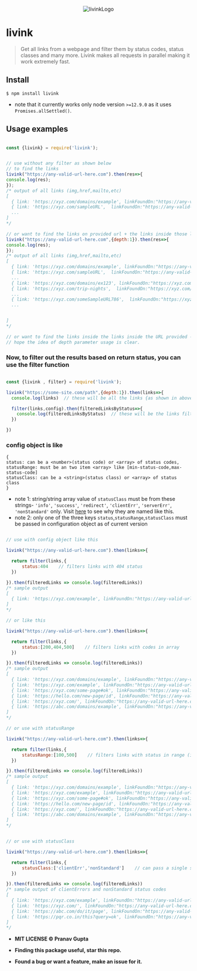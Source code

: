 
<p align="center">
<img src="https://user-images.githubusercontent.com/34238240/82594261-6e50bd80-9bc1-11ea-9176-9b9b99be48ed.png" alt="livinkLogo">
</p>

# livink

> Get all links from a webpage and  filter them by status codes, status classes and many more. Livink makes all requests in parallel making it work extremely fast.

  
## Install
```
$ npm install livink
```
- note that it currently works only node version `>=12.9.0` as it uses `Promises.allSettled()`.

## Usage examples

```js

const {livink} = require('livink');


// use without any filter as shown below
// to find the links 
livink("https://any-valid-url-here.com").then(res=>{
console.log(res);
});
/* output of all links (img,href,mailto,etc)
[
  { link: 'https://xyz.com/domains/example', linkFoundOn:"https://any-valid-url-here.com" },
  { link: 'https://xyz.com/sampleURL',  linkFoundOn:"https://any-valid-url-here.com" },
  ...
]
*/

// or want to find the links on provided url + the links inside those links - use depth (defaults to 0 )
livink("https://any-valid-url-here.com",{depth:1}).then(res=>{
console.log(res);
});
/* output of all links (img,href,mailto,etc)
[
  { link: 'https://xyz.com/domains/example', linkFoundOn:"https://any-valid-url-here.com" },
  { link: 'https://xyz.com/sampleURL',  linkFoundOn:"https://any-valid-url-here.com" },
  ...
  { link: 'https://xyz.com/domains/ex123', linkFoundOn:"https://xyz.com/domains/example" },
  { link: 'https://xyz.com/trip-nights',  linkFoundOn:"https://xyz.com/domains/example" },
  ...
  { link: 'https://xyz.com/someSampleURL786',  linkFoundOn:"https://xyz.com/sampleURL" },
  ...


]
*/

// or want to find the links inside the links inside the URL provided - {use depth:2}
// hope the idea of depth parameter usage is clear. 

```
### Now, to filter out the results based on return status, you can use the filter function
```js

const {livink , filter} = require('livink');

livink("https://some-site.com/path",{depth:1}).then(links=>{
  console.log(links)  // these will be all the links {as shown in above examples}

  filter(links,config).then(filteredLinksByStatus=>{
    console.log(filteredLinksByStatus)  // these will be the links filtered according to the config
  })

})

```
### config object is like 

```
{
status: can be a <number>(status code) or <array> of status codes,
statusRange: must be an two item <array> like [min-status-code,max-status-code]
statusClass: can be a <string>(status class) or <array> of status class
}
```

- note 1: string/string array value of `statusClass` must be from these strings-  `'info'`, `'success'`, `'redirect'`, `'clientErr'`, `'serverErr'`, `'nonStandard'` only. Visit [here](https://developer.mozilla.org/en-US/docs/Web/HTTP/Status) to see why they are named like this.
- note 2: only one of the three keys `status`,`statusRange`,`statusClass` must be passed in configuration object as of current version

```js

// use with config object like this

livink("https://any-valid-url-here.com").then(links=>{

  return filter(links,{
	  status:404    // filters links with 404 status
  })

}).then(filteredLinks => console.log(filteredLinks))
/* sample output
[
  { link: 'https://xyz.com/example', linkFoundOn:"https://any-valid-url-here.com", returnedStatus: 404 }
]
*/

// or like this

livink("https://any-valid-url-here.com").then(links=>{

  return filter(links,{
	  status:[200,404,500]    // filters links with codes in array
  })

}).then(filteredLinks => console.log(filteredLinks))
/* sample output
[
  { link: 'https://xyz.com/domains/example', linkFoundOn:"https://any-valid-url-here.com", returnedStatus: 200 },
  { link: 'https://xyz.com/example', linkFoundOn:"https://any-valid-url-here.com", returnedStatus: 404 },
  { link: 'https://xyz.com/some-page#ok', linkFoundOn:"https://any-valid-url-here.com", returnedStatus: 200 },
  { link: 'https://hello.com/new-page/id', linkFoundOn:"https://any-valid-url-here.com", returnedStatus: 500 },
  { link: 'https://xyz.com/', linkFoundOn:"https://any-valid-url-here.com", returnedStatus: 400 },
  { link: 'https://abc.com/domains/example', linkFoundOn:"https://any-valid-url-here.com", returnedStatus: 200 }
]
*/
```
```js
// or use with statusRange 

livink("https://any-valid-url-here.com").then(links=>{

  return filter(links,{
	  statusRange:[100,500]    // filters links with status in range (including both)
  })

}).then(filteredLinks => console.log(filteredLinks))
/* sample output
[
  { link: 'https://xyz.com/domains/example', linkFoundOn:"https://any-valid-url-here.com", returnedStatus: 203 },
  { link: 'https://xyz.com/example', linkFoundOn:"https://any-valid-url-here.com", returnedStatus: 404 },
  { link: 'https://xyz.com/some-page#ok', linkFoundOn:"https://any-valid-url-here.com", returnedStatus: 200 },
  { link: 'https://hello.com/new-page/id', linkFoundOn:"https://any-valid-url-here.com", returnedStatus: 500 },
  { link: 'https://xyz.com/', linkFoundOn:"https://any-valid-url-here.com", returnedStatus: 405 },
  { link: 'https://abc.com/domains/example', linkFoundOn:"https://any-valid-url-here.com", returnedStatus: 200 }
]
*/
```

```js

// or use with statusClass

livink("https://any-valid-url-here.com").then(links=>{

  return filter(links,{
	  statusClass:['clientErr','nonStandard']    // can pass a single string as well
  })

}).then(filteredLinks => console.log(filteredLinks))
/* sample output of clientErrors and nonStandard status codes
[
  { link: 'https://xyz.com/example', linkFoundOn:"https://any-valid-url-here.com", returnedStatus: 404 },
  { link: 'https://xyz.com/', linkFoundOn:"https://any-valid-url-here.com", returnedStatus: 400 },
  { link: 'https://abc.com/do/it/page', linkFoundOn:"https://any-valid-url-here.com", returnedStatus: 405 }
  { link: 'https://pqr.co.in/this?query=ok', linkFoundOn:"https://any-valid-url-here.com", returnedStatus: 999 }
]
*/

```

- **MIT LICENSE :copyright: Pranav Gupta**

- **Finding this package useful, star this repo.**

- **Found a bug or want a feature, make an issue for it.**